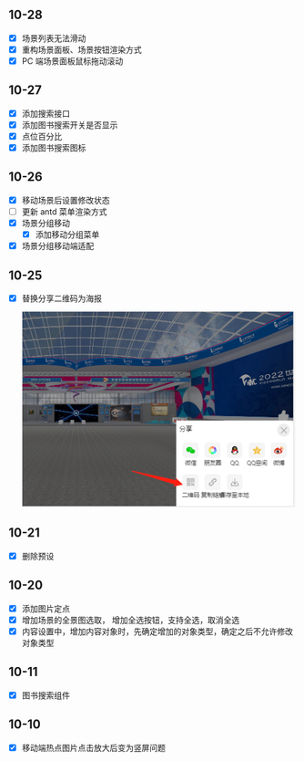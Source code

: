 ## 10-28

- [x]  场景列表无法滑动
- [x]  重构场景面板、场景按钮渲染方式
- [x]  PC 端场景面板鼠标拖动滚动

## 10-27

- [x]  添加搜索接口
- [x]  添加图书搜索开关是否显示
- [x]  点位百分比
- [x]  添加图书搜索图标

## 10-26

- [x]  移动场景后设置修改状态
- [ ]  更新 antd 菜单渲染方式
- [x]  场景分组移动
    - [x]  添加移动分组菜单
- [x]  场景分组移动端适配

## 10-25

- [x]  替换分享二维码为海报
    
    ![Untitled](云会展/old-files/2022-10-TODO%2079247696f6b84f74a11e83259f4061b3/Untitled.png)
    

## 10-21

- [x]  删除预设

## 10-20

- [x]  添加图片定点
- [x]  增加场景的全景图选取， 增加全选按钮，支持全选，取消全选
- [x]  内容设置中，增加内容对象时，先确定增加的对象类型，确定之后不允许修改对象类型

## 10-11

- [x]  图书搜索组件

## 10-10

- [x]  移动端热点图片点击放大后变为竖屏问题